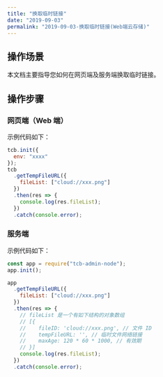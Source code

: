 ```yaml
---
title: "换取临时链接"
date: "2019-09-03"
permalink: "2019-09-03-换取临时链接(Web端云存储)"
---
```


## 操作场景

本文档主要指导您如何在网页端及服务端换取临时链接。

## 操作步骤

### 网页端（Web 端）

示例代码如下：

```javascript
tcb.init({
  env: "xxxx"
});
tcb
  .getTempFileURL({
    fileList: ["cloud://xxx.png"]
  })
  .then(res => {
    console.log(res.fileList);
  })
  .catch(console.error);
```

### 服务端

示例代码如下：

```javascript
const app = require("tcb-admin-node");
app.init();

app
  .getTempFileURL({
    fileList: ["cloud://xxx.png"]
  })
  .then(res => {
    // fileList 是一个有如下结构的对象数组
    // [{
    //    fileID: 'cloud://xxx.png', // 文件 ID
    //    tempFileURL: '', // 临时文件网络链接
    //    maxAge: 120 * 60 * 1000, // 有效期
    // }]
    console.log(res.fileList);
  })
  .catch(console.error);
```
